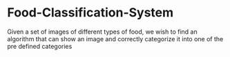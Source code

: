 # Food-Classification-System
Given a set of images of different types of food, we wish to find an algorithm that can show an image and correctly categorize it into one of the pre defined categories
